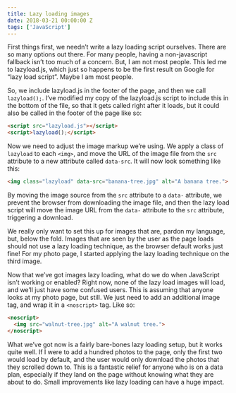 ```yaml
---
title: Lazy loading images
date: 2018-03-21 00:00:00 Z
tags: ['JavaScript']
---
```


First things first, we needn’t write a lazy loading script ourselves. There are so many options out there. For many people, having a non-javascript fallback isn’t too much of a concern. But, I am not most people. This led me to lazyload.js, which just so happens to be the first result on Google for “lazy load script”. Maybe I am most people.

So, we include lazyload.js in the footer of the page, and then we call `lazyload();`. I’ve modified my copy of the lazyload.js script to include this in the bottom of the file, so that it gets called right after it loads, but it could also be called in the footer of the page like so:

```html
<script src="lazyload.js"></script>
<script>lazyload();</script>
```

Now we need to adjust the image markup we’re using. We apply a class of `lazyload` to each `<img>`, and move the URL of the image file from the `src` attribute to a new attribute called `data-src`. It will now look something like this:

```html
<img class="lazyload" data-src="banana-tree.jpg" alt="A banana tree.">
```

By moving the image source from the `src` attribute to a `data-` attribute, we prevent the browser from downloading the image file, and then the lazy load script will move the image URL from the `data-` attribute to the `src` attribute, triggering a download.

We really only want to set this up for images that are, pardon my language, but, below the fold. Images that are seen by the user as the page loads should not use a lazy loading technique, as the browser default works just fine! For my photo page, I started applying the lazy loading technique on the third image.

Now that we’ve got images lazy loading, what do we do when JavaScript isn’t working or enabled? Right now, none of the lazy load images will load, and we’ll just have some confused users. This is assuming that anyone looks at my photo page, but still. We just need to add an additional image tag, and wrap it in a `<noscript>` tag. Like so:

```html
<noscript>
  <img src="walnut-tree.jpg" alt="A walnut tree.">
</noscript>
```

What we’ve got now is a fairly bare-bones lazy loading setup, but it works quite well. If I were to add a hundred photos to the page, only the first two would load by default, and the user would only download the photos that they scrolled down to. This is a fantastic relief for anyone who is on a data plan, especially if they land on the page without knowing what they are about to do. Small improvements like lazy loading can have a huge impact.
